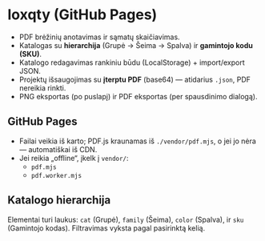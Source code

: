 # loxqty (GitHub Pages)

- PDF brėžinių anotavimas ir sąmatų skaičiavimas.
- Katalogas su **hierarchija** (Grupė → Šeima → Spalva) ir **gamintojo kodu (SKU)**.
- Katalogo redagavimas rankiniu būdu (LocalStorage) + import/export JSON.
- Projektų išsaugojimas su **įterptu PDF** (base64) — atidarius `.json`, PDF nereikia rinkti.
- PNG eksportas (po puslapį) ir PDF eksportas (per spausdinimo dialogą).

## GitHub Pages
- Failai veikia iš karto; PDF.js kraunamas iš `./vendor/pdf.mjs`, o jei jo nėra — automatiškai iš CDN.
- Jei reikia „offline“, įkelk į `vendor/`:
  - `pdf.mjs`
  - `pdf.worker.mjs`

## Katalogo hierarchija
Elementai turi laukus: `cat` (Grupė), `family` (Šeima), `color` (Spalva), ir `sku` (Gamintojo kodas).
Filtravimas vyksta pagal pasirinktą kelią.

